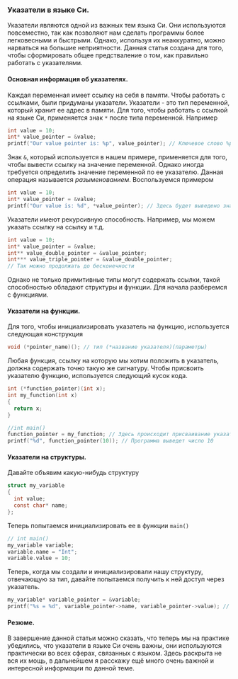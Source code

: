 ### Указатели в языке Си.
Указатели являются одной из важных тем языка Си. Они используются повсеместно, так как позволяют нам сделать программы более легковесными и быстрыми. Однако, используя их неаккуратно, можно нарваться на большие неприятности. Данная статья создана для того, чтобы сформировать общее предстваление о том, как правильно работать с указателями.
#### Основная информация об указателях.
Каждая переменная имеет ссылку на себя в памяти. Чтобы работать с ссылками, были придуманы указатели. Указатели - это тип переменной, который хранит ее адрес в памяти.
Для того, чтобы работать с ссылкой на языке Си, применяется знак `*` после типа переменной. Например
```c
int value = 10;
int* value_pointer = &value;
printf("Our value pointer is: %p", value_pointer); // Ключевое слово %p используется для того, чтобы вывести адрес
```
Знак `&`, который используется в нашем примере, применяется для того, чтобы вывести ссылку на значение переменной.
Однако иногда требуется определить значение переменной по ее указателю. Данная операция называется *разыменованием*. Воспользуемся примером
```c
int value = 10;
int* value_pointer = &value;
printf("Our value is: %d", *value_pointer); // Здесь будет выведено значение переменной, которое хранится по ссылке
```
Указатели имеют рекурсивную способность. Например, мы можем указать ссылку на ссылку и т.д.
```c
int value = 10;
int* value_pointer = &value;
int** value_double_pointer = &value_pointer;
int*** value_triple_pointer = &value_double_pointer;
// Так можно продолжать до бесконечности
```
Однако не только примитивные типы могут содержать ссылки, такой способностью обладают структуры и функции. Для начала разберемся с функциями.

#### Указатели на функции.
Для того, чтобы инициализировать указатель на функцию, используется следующая конструкция
```c
void (*pointer_name)(); // тип (*название указателя)(параметры)
```
Любая функция, ссылку на которую мы хотим положить в указатель, должна содержать точно такую же сигнатуру. Чтобы присвоить указателю функцию, используется следующий кусок кода.
```c
int (*function_pointer)(int x);
int my_function(int x)
{
  return x;
}

//int main()
function_pointer = my_function; // Здесь происходит присваивание указателю функции
printf("%d", function_pointer(10)); // Программа выведет число 10
```

#### Указатели на структуры.
Давайте объявим какую-нибудь структуру
```c
struct my_variable
{
  int value;
  const char* name;
};
```
Теперь попытаемся инициализировать ее в функции `main()`
```c
// int main()
my_variable variable;
variable.name = "Int";
variable.value = 10;
```
Теперь, когда мы создали и инициализировали нашу структуру, отвечающую за тип, давайте попытаемся получить к ней доступ через указатель.
```c
my_variable* variable_pointer = &variable;
printf("%s = %d", variable_pointer->name, variable_pointer->value); // Программа выведет: Int = 120
```

#### Резюме.
В завершение данной статьи можно сказать, что теперь мы на практике убедились, что указатели в языке Си очень важны, они используются практически во всех сферах, связанных с языком. Здесь раскрыта не вся их мощь, в дальнейшем я расскажу ещё много очень важной и интересной информации по данной теме.
